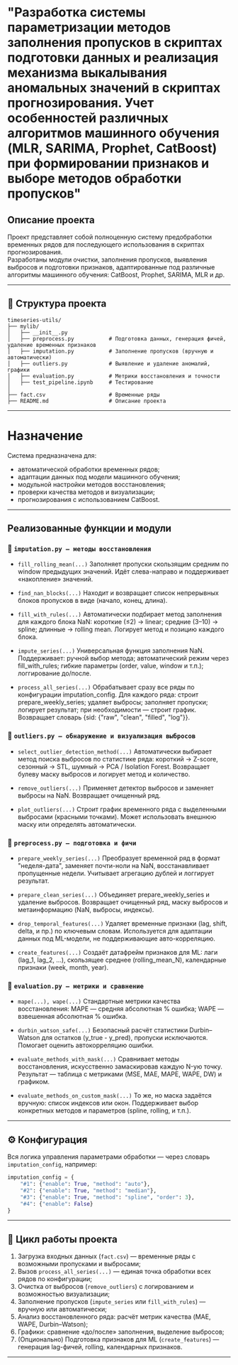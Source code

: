 # "Разработка системы параметризации методов заполнения пропусков в скриптах подготовки данных и реализация механизма выкалывания аномальных значений в скриптах прогнозирования. Учет особенностей различных алгоритмов машинного обучения (MLR, SARIMA, Prophet, CatBoost) при формировании признаков и выборе методов обработки пропусков"

## Описание проекта

Проект представляет собой полноценную систему предобработки временных рядов для последующего использования в скриптах прогнозирования.  
Разработаны модули очистки, заполнения пропусков, выявления выбросов и подготовки признаков, адаптированные под различные алгоритмы машинного обучения: CatBoost, Prophet, SARIMA, MLR и др.

---
## 📂 Структура проекта

```
timeseries-utils/
├── mylib/
│   ├── __init__.py
│   ├── preprocess.py           # Подготовка данных, генерация фичей, удаление временных признаков
│   ├── imputation.py           # Заполнение пропусков (вручную и автоматически)
│   ├── outliers.py             # Выявление и удаление аномалий, графики
│   ├── evaluation.py           # Метрики восстановления и точности
│   ├── test_pipeline.ipynb     # Тестирование 
│
├── fact.csv                    # Временные ряды
├── README.md                   # Описание проекта
```
---
# Назначение

Система предназначена для:

- автоматической обработки временных рядов;
- адаптации данных под модели машинного обучения;
- модульной настройки методов восстановления;
- проверки качества методов и визуализации;
- прогнозирования с использованием CatBoost.

---
## Реализованные функции и модули

### 📁 `imputation.py — методы восстановления`
- `fill_rolling_mean(...)`
Заполняет пропуски скользящим средним по window предыдущих значений. Идёт слева-направо и поддерживает «накопление» значений.

- `find_nan_blocks(...)`
Находит и возвращает список непрерывных блоков пропусков в виде (начало, конец, длина).

- `fill_with_rules(...)`
Автоматически подбирает метод заполнения для каждого блока NaN: короткие (≤2) → linear; средние (3–10) → spline; длинные → rolling mean. Логирует метод и позицию каждого блока.

- `impute_series(...)`
Универсальная функция заполнения NaN. Поддерживает: ручной выбор метода; автоматический режим через fill_with_rules; гибкие параметры (order, value, window и т.п.); логгирование до/после.

- `process_all_series(...)`
Обрабатывает сразу все ряды по конфигурации imputation_config.
Для каждого ряда: строит prepare_weekly_series; удаляет выбросы; заполняет пропуски; логирует результат; при необходимости — строит график. Возвращает словарь {sid: {"raw", "clean", "filled", "log"}}.


### 📁 `outliers.py — обнаружение и визуализация выбросов`
- `select_outlier_detection_method(...)`
Автоматически выбирает метод поиска выбросов по статистике ряда: короткий → Z-score, сезонный → STL, шумный → PCA / Isolation Forest. Возвращает булеву маску выбросов и логирует метод и количество.

- `remove_outliers(...)`
Применяет детектор выбросов и заменяет выбросы на NaN. Возвращает очищенный ряд.

- `plot_outliers(...)`
Строит график временного ряда с выделенными выбросами (красными точками). Может использовать внешнюю маску или определять автоматически.


### 📁 `preprocess.py — подготовка и фичи`
- `prepare_weekly_series(...)`
Преобразует временной ряд в формат "неделя-дата", заменяет почти-ноли на NaN, восстанавливает пропущенные недели. Учитывает агрегацию дублей и логгирует результат.

- `prepare_clean_series(...)`
Объединяет prepare_weekly_series и удаление выбросов. Возвращает очищенный ряд, маску выбросов и метаинформацию (NaN, выбросы, индексы).

- `drop_temporal_features(...)`
Удаляет временные признаки (lag, shift, delta, и пр.) по ключевым словам. Используется для адаптации данных под ML-модели, не поддерживающие авто-корреляцию.

- `create_features(...)` 
Создаёт датафрейм признаков для ML: лаги (lag_1, lag_2, ...), скользящее среднее (rolling_mean_N), календарные признаки (week, month, year).

### 📁 `evaluation.py — метрики и сравнение`
- `mape(...), wape(...)`
Стандартные метрики качества восстановления: MAPE — средняя абсолютная % ошибка; WAPE — взвешенная абсолютная % ошибка.

- `durbin_watson_safe(...)`
Безопасный расчёт статистики Durbin–Watson для остатков (y_true - y_pred), пропуски исключаются. Помогает оценить автокорреляцию ошибки.

- `evaluate_methods_with_mask(...)`
Сравнивает методы восстановления, искусственно замаскировав каждую N-ую точку.
Результат — таблица с метриками (MSE, MAE, MAPE, WAPE, DW) и графиком.

- `evaluate_methods_on_custom_mask(...)`
То же, но маска задаётся вручную: список индексов или окон.
Поддерживает выбор конкретных методов и параметров (spline, rolling, и т.п.).
---

## ⚙️ Конфигурация

Вся логика управления параметрами обработки — через словарь `imputation_config`, например:

```python
imputation_config = {
    "#1": {"enable": True, "method": "auto"},
    "#2": {"enable": True, "method": "median"},
    "#3": {"enable": True, "method": "spline", "order": 3},
    "#4": {"enable": False}
}
```
---

## 🔄 Цикл работы проекта

1. Загрузка входных данных (`fact.csv`) — временные ряды с возможными пропусками и выбросами;
2. Вызов `process_all_series(...)` — единая точка обработки всех рядов по конфигурации;
3. Очистка от выбросов (`remove_outliers`) с логированием и возможностью визуализации;
4. Заполнение пропусков (`impute_series` или `fill_with_rules`) — вручную или автоматически;
5. Анализ восстановленного ряда: расчёт метрик качества (MAE, WAPE, Durbin–Watson);
6. Графики: сравнение «до/после» заполнения, выделение выбросов;
7. (Опционально) Подготовка признаков для ML (`create_features`) — генерация lag-фичей, rolling, календарных признаков.

---
